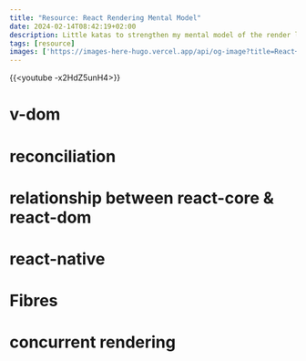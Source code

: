 ```yaml
---
title: "Resource: React Rendering Mental Model"
date: 2024-02-14T08:42:19+02:00
description: Little katas to strengthen my mental model of the render lifecycle
tags: [resource]
images: ['https://images-here-hugo.vercel.app/api/og-image?title=React+Rendering+Mental+Model']
---
```

{{<youtube -x2HdZ5unH4>}}

# v-dom

# reconciliation

# relationship between react-core & react-dom

# react-native

# Fibres

# concurrent rendering